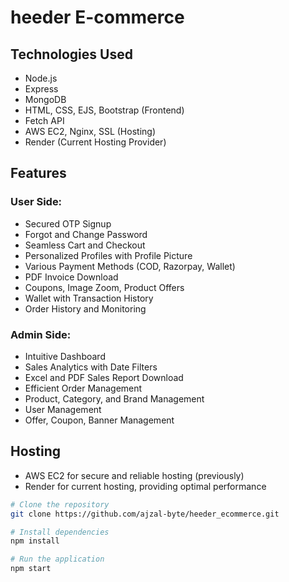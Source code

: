 # heeder E-commerce

## Technologies Used

- Node.js
- Express
- MongoDB
- HTML, CSS, EJS, Bootstrap (Frontend)
- Fetch API
- AWS EC2, Nginx, SSL (Hosting)
- Render (Current Hosting Provider)

## Features

### User Side:
- Secured OTP Signup
- Forgot and Change Password
- Seamless Cart and Checkout
- Personalized Profiles with Profile Picture
- Various Payment Methods (COD, Razorpay, Wallet)
- PDF Invoice Download
- Coupons, Image Zoom, Product Offers
- Wallet with Transaction History
- Order History and Monitoring

### Admin Side:
- Intuitive Dashboard
- Sales Analytics with Date Filters
- Excel and PDF Sales Report Download
- Efficient Order Management
- Product, Category, and Brand Management
- User Management
- Offer, Coupon, Banner Management

## Hosting

- AWS EC2 for secure and reliable hosting (previously)
- Render for current hosting, providing optimal performance



```bash
# Clone the repository
git clone https://github.com/ajzal-byte/heeder_ecommerce.git

# Install dependencies
npm install

# Run the application
npm start


